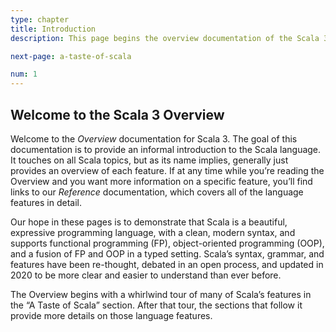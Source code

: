 ```yaml
---
type: chapter
title: Introduction
description: This page begins the overview documentation of the Scala 3 language.

next-page: a-taste-of-scala

num: 1
---
```


## Welcome to the Scala 3 Overview

Welcome to the _Overview_ documentation for Scala 3. The goal of this documentation is to provide an informal introduction to the Scala language. It touches on all Scala topics, but as its name implies, generally just provides an overview of each feature. If at any time while you’re reading the Overview and you want more information on a specific feature, you’ll find links to our _Reference_ documentation, which covers all of the language features in detail.

Our hope in these pages is to demonstrate that Scala is a beautiful, expressive programming language, with a clean, modern syntax, and supports functional programming (FP), object-oriented programming (OOP), and a fusion of FP and OOP in a typed setting. Scala’s syntax, grammar, and features have been re-thought, debated in an open process, and updated in 2020 to be more clear and easier to understand than ever before.

The Overview begins with a whirlwind tour of many of Scala’s features in the “A Taste of Scala” section. After that tour, the sections that follow it provide more details on those language features.


<!-- We should have a link structure on the whole tour here -->
